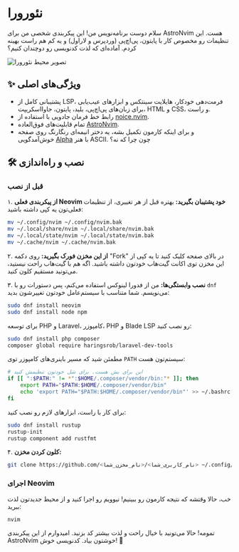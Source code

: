 # نئورورا

سلام دوست برنامه‌نویس من! این پیکربندی شخصی‌ من برای AstroNvim هست. این تنظیمات رو مخصوص کار با پایتون، پی‌اچ‌پی (وردپرس و لاراول) و یه کم هم راست بهینه کردم. آماده‌ای که لذت کدنویسی رو دوچندان کنیم؟

![تصویر محیط نئورورا](https://raw.githubusercontent.com/taiwbi/AstroConfig/main/assets/screenshot.png)

## ✨ ویژگی‌های اصلی

- پشتیبانی کامل از LSP، فرمت‌دهی خودکار، هایلایت سینتکس و ابزارهای عیب‌یابی برای زبان‌های پی‌اچ‌پی، بلید، پایتون، جاوااسکریپت، HTML و CSS، و راست.
- رابط خط فرمان جادویی با استفاده از [noice.nvim](https://github.com/folke/noice.nvim).
- تمام قابلیت‌های فوق‌العاده [AstroNvim](https://astronvim.com/).
- و برای اینکه کارمون تکمیل بشه، یه دختر انیمه‌ای رنگارنگ روی صفحه خوش‌آمدگویی [Alpha](https://github.com/goolord/alpha-nvim) با هنر ASCII. چون چرا که نه؟

## 🛠️ نصب و راه‌اندازی

### قبل از نصب

۱. **از پیکربندی فعلی Neovim خود پشتیبان بگیرید:**
بهتره قبل از هر تغییری، از تنظیمات فعلی‌تون یه کپی داشته باشید:

```sh
mv ~/.config/nvim ~/.config/nvim.bak
mv ~/.local/share/nvim ~/.local/share/nvim.bak
mv ~/.local/state/nvim ~/.local/state/nvim.bak
mv ~/.cache/nvim ~/.cache/nvim.bak
```

۲. **از این مخزن فورک بگیرید:**
روی دکمه "Fork" در بالای صفحه کلیک کنید تا یه کپی از این مخزن توی اکانت گیت‌هاب خودتون داشته باشید. اگه هم با گیت‌هاب راحت نیستید، می‌تونید مستقیم کلون کنید.

۳. **نصب وابستگی‌ها:**
من از فدورا لینوکس استفاده می‌کنم، پس دستورات رو با `dnf` می‌نویسم. شما متناسب با سیستم‌عامل خودتون تغییرشون بدید:

```sh
sudo dnf install neovim
sudo dnf install node npm
```

برای توسعه PHP و Laravel، کامپوزر، PHP و Blade LSP رو نصب کنید:

```sh
sudo dnf install php composer
composer global require haringsrob/laravel-dev-tools
```

مطمئن شید که مسیر باینری‌های کامپوزر توی `PATH` سیستم‌تون هست:

```sh
# این برای بش هست. برای شل خودتون تنظیمش کنید
if [[ ":$PATH:" != *":$HOME/.composer/vendor/bin:"* ]]; then
    export PATH="$PATH:$HOME/.composer/vendor/bin"
    echo 'export PATH="$PATH:$HOME/.composer/vendor/bin"' >> ~/.bashrc
fi
```

برای کار با راست، ابزارهای لازم رو نصب کنید:

```sh
sudo dnf install rustup
rustup-init
rustup component add rustfmt
```

۴. **کلون کردن مخزن:**

```sh
git clone https://github.com/<نام_کاربری_شما>/<نام_مخزن_شما> ~/.config/nvim
```

### اجرای Neovim

خب، حالا وقتشه که نتیجه کارمون رو ببینیم! نیوویم رو اجرا کنید و از محیط جدیدتون لذت ببرید:

```sh
nvim
```

تمومه! حالا می‌تونید با خیال راحت و لذت بیشتر کد بزنید. امیدوارم از این پیکربندی AstroNvim خوشتون بیاد. کدنویسی خوش! 🚀
